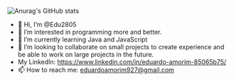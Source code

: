 ![Anurag's GitHub stats](https://github-readme-stats.vercel.app/api?Edu2805=anuraghazra&show_icons=true&theme=radical)

- 👋 Hi, I’m @Edu2805
- 👀 I’m interested in programming more and better.
- 🌱 I’m currently learning Java and JavaScript
- 💞️ I’m looking to collaborate on small projects to create experience and be able to work on large projects in the future.
- My LinkedIn: https://www.linkedin.com/in/eduardo-amorim-85065b75/
- 📫 How to reach me: eduardoamorim927@gmail.com

<!---
Edu2805/Edu2805 is a ✨ special ✨ repository because its `README.md` (this file) appears on your GitHub profile.
You can click the Preview link to take a look at your changes.
--->
